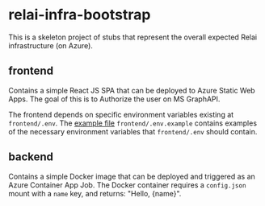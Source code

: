 # relai-infra-bootstrap

This is a skeleton project of stubs that represent the overall expected Relai infrastructure (on Azure). 

## frontend

Contains a simple React JS SPA that can be deployed to Azure Static Web Apps. The goal of this is to Authorize the user on MS GraphAPI. 

The frontend depends on specific environment variables existing at `frontend/.env`. The [example file](frontend/.env.example) `frontend/.env.example` contains examples of the necessary environment variables that `frontend/.env` should contain. 

## backend

Contains a simple Docker image that can be deployed and triggered as an Azure Container App Job. The Docker container requires a `config.json` mount with a `name` key, and returns: "Hello, {name}".
